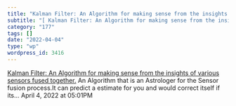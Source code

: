 ```yaml
---
title: "Kalman Filter: An Algorithm for making sense from the insights of various sensors fused together."
subtitle: "[ Kalman Filter: An Algorithm for making sense from the insights of various sensors fused together.]..."
category: "177"
tags: []
date: "2022-04-04"
type: "wp"
wordpress_id: 3416
---
```

[ Kalman Filter: An Algorithm for making sense from the insights of various sensors fused together.](https://towardsdatascience.com/kalman-filter-an-algorithm-for-making-sense-from-the-insights-of-various-sensors-fused-together-ddf67597f35e)
 An Algorithm that is an Astrologer for the Sensor fusion process.It can predict a estimate for you and would correct itself if its…
April 4, 2022 at 05:01PM
